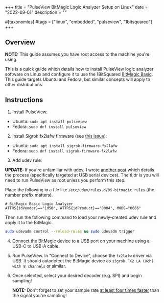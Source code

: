 +++
title = "PulseView BitMagic Logic Analyzer Setup on Linux"
date = "2022-09-01"
description = ""

#[taxonomies]
#tags = ["linux", "embedded", "pulseview", "1bitsquared"]
+++

## Overview

**NOTE:** This guide assumes you have root access to the machine you're using.

This is a quick guide which details how to install PulseView logic analyzer software on Linux and configure it to use the 1BitSquared [BitMagic Basic](https://1bitsquared.com/products/bitmagic-basic). This guide targets Ubuntu and Fedora, but similar concepts will apply to other distributions.

## Instructions

1. Install PulseView:

- Ubuntu: `sudo apt install pulseview`
- Fedora: `sudo dnf install pulseview`

2. Install Sigrok fx2lafw firmware (see [this issue](https://sigrok.org/bugzilla/show_bug.cgi?id=1312)):

- Ubuntu: `sudo apt install sigrok-firmware-fx2lafw`
- Fedora: `sudo dnf install sigrok-firmware-fx2lafw`

3. Add udev rule:

**UPDATE:** If you're unfamiliar with udev, I wrote [another post](@/blog/usb-serial.md) which details the process (specifically targeted at USB serial devices). The tl;dr is you will need to run PulseView as root unless you perform this step.

Place the following in a file like `/etc/udev/rules.d/99-bitmagic.rules` (the number prefix matters).

```
# BitMagic Basic Logic Analyzer
ATTRS{idVendor}=="1d50", ATTRS{idProduct}=="0004", MODE="0666"
```

Then run the following command to load your newly-created udev rule and apply it to the BitMagic.

```Bash
sudo udevadm control --reload-rules && sudo udevadm trigger
```

4. Connect the BitMagic device to a USB port on your machine using a USB-C to USB-A cable.

5. Run PulseView. In "Connect to Device", choose the `fx2lafw` driver via USB. It should autodetect the BitMagic device as `sigrok FX2 LA (8ch) with 8 channels` or similar.

6. Once selected, select your desired decoder (e.g. SPI) and begin sampling!

   **NOTE:** Don't forget to set your sample rate [at least four times faster](https://support.saleae.com/faq/technical-faq/what-sample-rate-is-required) than the signal you're sampling!
